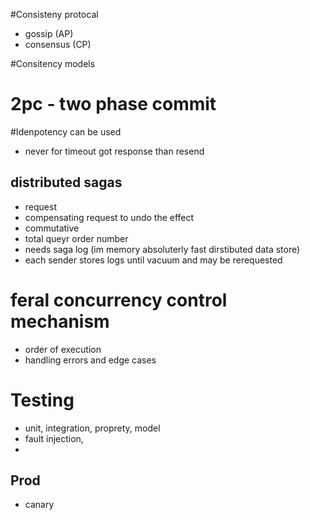 
#Consisteny protocal
- gossip (AP)
- consensus (CP)

#Consitency models

# 2pc - two phase commit 


#Idenpotency can be used
- never for timeout got response than resend

## distributed sagas
- request
- compensating request to undo the effect
- commutative
- total queyr order number
- needs saga log (im memory absoluterly fast dirstibuted data store)
- each sender stores logs until vacuum and may be rerequested

# feral  concurrency control mechanism
- order of execution
- handling errors and edge cases

# Testing
- unit, integration, proprety, model
- fault injection,
- 
## Prod 
- canary


